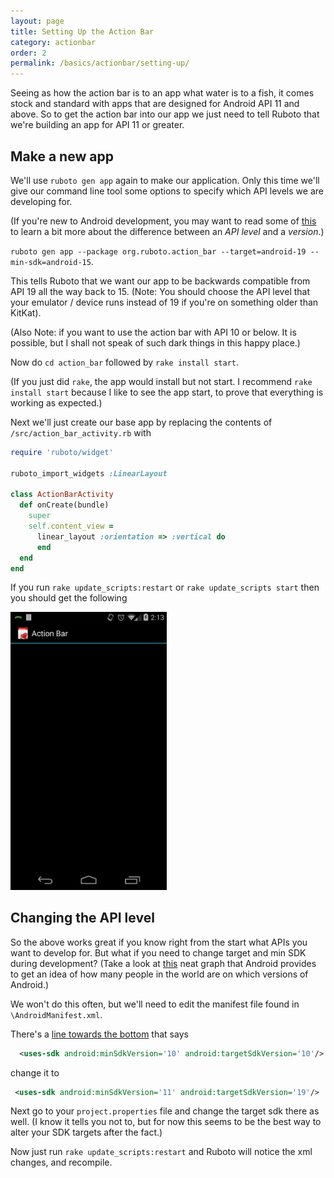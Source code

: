 ```yaml
---
layout: page
title: Setting Up the Action Bar
category: actionbar
order: 2
permalink: /basics/actionbar/setting-up/
---
```


Seeing as how the action bar is to an app what water is to a fish, it comes
stock and standard with apps that are designed for Android API 11 and above.
So to get the action bar into our app we just need to tell Ruboto that we're
building an app for API 11 or greater.

## Make a new app

We'll use `ruboto gen app` again to make our application. Only this time we'll give our command
line tool some options to specify which API levels we are developing for.

(If you're new to Android development, you may want to read some of [this](http://developer.android.com/guide/topics/manifest/uses-sdk-element.html#ApiLevels) to learn a bit more about the difference between an *API level* and a *version*.)


`ruboto gen app --package org.ruboto.action_bar --target=android-19 --min-sdk=android-15`.


This tells Ruboto that we want our app to be backwards compatible from API 19 all the way back
to 15. (Note: You should choose the API level that your emulator / device runs instead of 19 if
you're on something older than KitKat).

(Also Note: if you want to use the action bar with API 10 or below. It is possible, but I shall not speak
of such dark things in this happy place.)

Now do `cd action_bar` followed by `rake install start`.

(If you just did `rake`, the app would install but not start. I recommend `rake install start`
 because I like to see the app start, to prove that everything is working as expected.)

Next we'll just create our base app by replacing the contents of `/src/action_bar_activity.rb` with

```ruby
require 'ruboto/widget'

ruboto_import_widgets :LinearLayout

class ActionBarActivity
  def onCreate(bundle)
    super
    self.content_view =
      linear_layout :orientation => :vertical do
      end
  end
end
```

If you run `rake update_scripts:restart` or `rake update_scripts start` then you should get the following

  <img src="https://raw.githubusercontent.com/KCErb/hello-ruboto/master/static/actionbar/empty_app.png" alt="An empty app, pure and undefiled." width="250px" />


## Changing the API level

So the above works great if you know right from the start what APIs you want to develop for.
But what if you need to change target and min SDK during development? (Take a look at [this](http://developer.android.com/about/dashboards/index.html#Platform)
neat graph that Android provides to get an idea of how many people in the world are on which
versions of Android.)

We won't do this often, but we'll need to edit the manifest file found in `\AndroidManifest.xml`.

There's a [line towards the bottom](https://github.com/KCErb/hello-ruboto/blob/master/static/actionbar/AndroidManifest.xml#L15) that says

```xml
  <uses-sdk android:minSdkVersion='10' android:targetSdkVersion='10'/>
```

change it to

```xml
 <uses-sdk android:minSdkVersion='11' android:targetSdkVersion='19'/>
```

Next go to your `project.properties` file and change the target sdk there as well. (I know it tells you not to, but
for now this seems to be the best way to alter your SDK targets after the fact.)

Now just run `rake update_scripts:restart` and Ruboto will notice the xml changes, and recompile.
